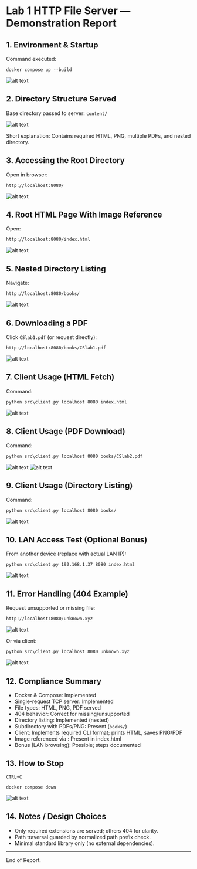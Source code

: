 # Lab 1 HTTP File Server — Demonstration Report

## 1. Environment & Startup

Command executed:
```
docker compose up --build
```
![alt text](images/image-1.png)

## 2. Directory Structure Served
Base directory passed to server: `content/`

![alt text](images/image-2.png)

Short explanation: Contains required HTML, PNG, multiple PDFs, and nested directory.

## 3. Accessing the Root Directory
Open in browser:
```
http://localhost:8080/
```
![alt text](images/image-3.png)

## 4. Root HTML Page With Image Reference
Open:
```
http://localhost:8080/index.html
```
![alt text](images/image-4.png)

## 5. Nested Directory Listing
Navigate:
```
http://localhost:8080/books/
```
![alt text](images/image-5.png)

## 6. Downloading a PDF
Click `CSlab1.pdf` (or request directly):
```
http://localhost:8080/books/CSlab1.pdf
```
![alt text](images/image-6.png)

## 7. Client Usage (HTML Fetch)
Command:
```
python src\client.py localhost 8080 index.html
```
![alt text](images/image-7.png)

## 8. Client Usage (PDF Download)
Command:
```
python src\client.py localhost 8080 books/CSlab2.pdf
```
![alt text](images/image-8.png)
![alt text](images/image-9.png)

## 9. Client Usage (Directory Listing)
Command:
```
python src\client.py localhost 8080 books/
```
![alt text](images/image-10.png)

## 10. LAN Access Test (Optional Bonus)
From another device (replace with actual LAN IP):
```
python src\client.py 192.168.1.37 8080 index.html
```
![alt text](images/image-11.png)

## 11. Error Handling (404 Example)
Request unsupported or missing file:
```
http://localhost:8080/unknown.xyz
```
![alt text](images/image-12.png)

Or via client:
```
python src\client.py localhost 8080 unknown.xyz
```
![alt text](images/image-13.png)

## 12. Compliance Summary

- Docker & Compose: Implemented
- Single-request TCP server: Implemented
- File types: HTML, PNG, PDF served
- 404 behavior: Correct for missing/unsupported
- Directory listing: Implemented (nested)
- Subdirectory with PDFs/PNG: Present (`books/`)
- Client: Implements required CLI format; prints HTML, saves PNG/PDF
- Image referenced via <img>: Present in index.html
- Bonus (LAN browsing): Possible; steps documented

## 13. How to Stop
```
CTRL+C

docker compose down
```
![alt text](images/image-14.png)

## 14. Notes / Design Choices
- Only required extensions are served; others 404 for clarity.
- Path traversal guarded by normalized path prefix check.
- Minimal standard library only (no external dependencies).

---
End of Report.
